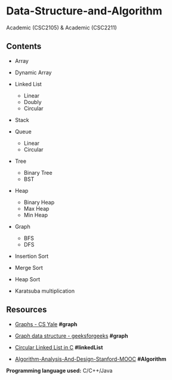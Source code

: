 # Data-Structure-and-Algorithm

Academic (CSC2105) & Academic (CSC2211)

## Contents

  - Array
  - Dynamic Array
  - Linked List
    - Linear
    - Doubly
    - Circular
  - Stack
  - Queue
    - Linear
    - Circular
  - Tree
    - Binary Tree
    - BST
  - Heap
    - Binary Heap
    - Max Heap
    - Min Heap
  - Graph
    - BFS
    - DFS
 
  - Insertion Sort
  - Merge Sort
  - Heap Sort

  - Karatsuba multiplication 
 

## Resources


  - [Graphs - CS Yale](http://www.cs.yale.edu/homes/aspnes/pinewiki/C(2f)Graphs.html) **#graph**

  - [Graph data structure - geeksforgeeks](http://www.geeksforgeeks.org/graph-and-its-representations/) **#graph**

  - [Circular Linked List in C](http://www.thelearningpoint.net/computer-science/data-structures-circular-linked-list--with-c-program-source-code) **#linkedList**

  - [Algorithm-Analysis-And-Design-Stanford-MOOC](https://www.coursera.org/learn/algorithm-design-analysis/home) **#Algorithm**


**Programming language used:** C/C++/Java
